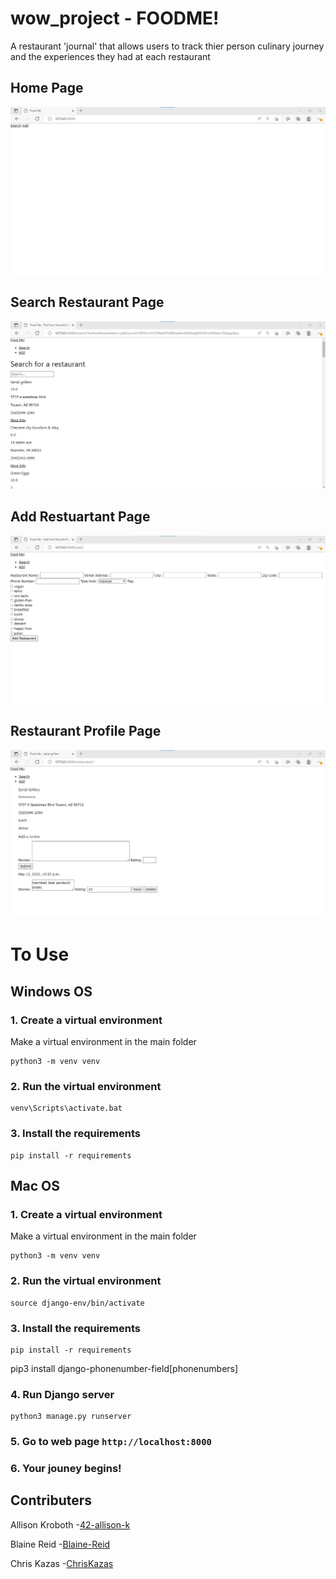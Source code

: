 # wow_project - FOODME!
A restaurant 'journal' that allows users to track thier person culinary journey and the experiences they had at each restaurant

## Home Page
![](Screenshots\home-page.jpg)

## Search Restaurant Page
![](Screenshots\search-restaurants-page.jpg)

## Add Restuartant Page
![](Screenshots\add-restaurant-page.jpg)

## Restaurant Profile Page
![](Screenshots\restaurant-profile-page.jpg)


# To Use

## Windows OS

### 1. Create a virtual environment

Make a virtual environment in the main folder

```
python3 -m venv venv
```

### 2. Run the virtual environment

```
venv\Scripts\activate.bat
```

### 3. Install the requirements

```
pip install -r requirements
```

## Mac OS
### 1. Create a virtual environment

Make a virtual environment in the main folder

```
python3 -m venv venv
```

### 2. Run the virtual environment

```
source django-env/bin/activate
```

### 3. Install the requirements

```
pip install -r requirements
```

pip3 install django-phonenumber-field[phonenumbers]

### 4. Run Django server

```
python3 manage.py runserver
```

### 5. Go to web page `http://localhost:8000`

### 6. Your jouney begins!


## Contributers

Allison Kroboth 
-[42-allison-k](https://github.com/42-allison-k)

Blaine Reid
-[Blaine-Reid](https://github.com/Blaine-Reid)

Chris Kazas
-[ChrisKazas](https://github.com/ChrisKazas)